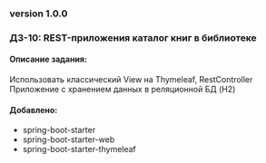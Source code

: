 ### version 1.0.0
### ДЗ-10: REST-приложения каталог книг в библиотеке 

#### Описание задания:
Использовать классический View на Thymeleaf, RestController
Приложение с хранением данных в реляционной БД (H2)

#### Добавлено:
- spring-boot-starter
- spring-boot-starter-web
- spring-boot-starter-thymeleaf